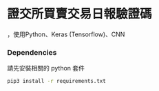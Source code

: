 # 證交所買賣交易日報驗證碼
，使用Python、Keras (Tensorflow)、CNN

### Dependencies

請先安裝相關的 python 套件

```sh
pip3 install -r requirements.txt
```
